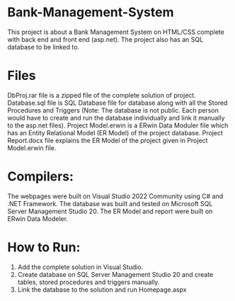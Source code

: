# Bank-Management-System
This project is about a Bank Management System on HTML/CSS complete with back end and front end (asp.net). The project also has an SQL database to be linked to.
# Files
DbProj.rar file is a zipped file of the complete solution of project.
Database.sql file is SQL Database file for database along with all the Stored Procedures and Triggers (Note: The database is not public. Each person would have to create and run the database individually and link it manually to the asp.net files).
Project Model.erwin is a ERwin Data Moduler file which has an Entity Relational Model (ER Model) of the project database.
Project Report.docx file explains the ER Model of the project given in Project Model.erwin file.
# Compilers:
The webpages were built on Visual Studio 2022 Community using C# and .NET Framework.
The database was built and tested on Microsoft SQL Server Management Studio 20.
The ER Model and report were built on ERwin Data Modeler.
# How to Run:
1. Add the complete solution in Visual Studio.
2. Create database on SQL Server Management Studio 20 and create tables, stored procedures and triggers manually.
3. Link the database to the solution and run Homepage.aspx
